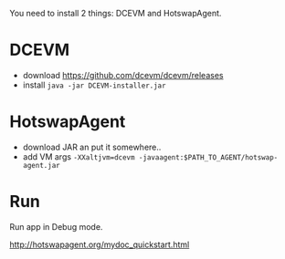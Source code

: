 
You need to install 2 things: DCEVM and HotswapAgent.

# DCEVM
- download https://github.com/dcevm/dcevm/releases 
- install `java -jar DCEVM-installer.jar`

# HotswapAgent
- download JAR an put it somewhere..
- add VM args `-XXaltjvm=dcevm -javaagent:$PATH_TO_AGENT/hotswap-agent.jar`

# Run
Run app in Debug mode.

http://hotswapagent.org/mydoc_quickstart.html
